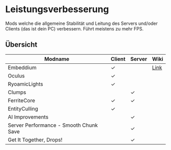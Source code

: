 # Leistungsverbesserung

Mods welche die allgemeine Stabilität und Leitung des Servers und/oder Clients (das ist dein PC) verbessern.
Führt meistens zu mehr FPS.

## Übersicht

| Modname                                | Client | Server | Wiki                                                |
|----------------------------------------|--------|--------|-----------------------------------------------------|
| Embeddium                              | ✓      |        | [Link](https://github.com/embeddedt/embeddium/wiki) |
| Oculus                                 | ✓      |        |                                                     |
| RyoamicLights                          | ✓      |        |                                                     |
| Clumps                                 |        | ✓      |                                                     |
| FerriteCore                            | ✓      | ✓      |                                                     |
| EntityCulling                          | ✓      |        |                                                     |
| AI Improvements                        |        | ✓      |                                                     |
| Server Performance - Smooth Chunk Save |        | ✓      |                                                     |
| Get It Together, Drops!                |        | ✓      |                                                     |
